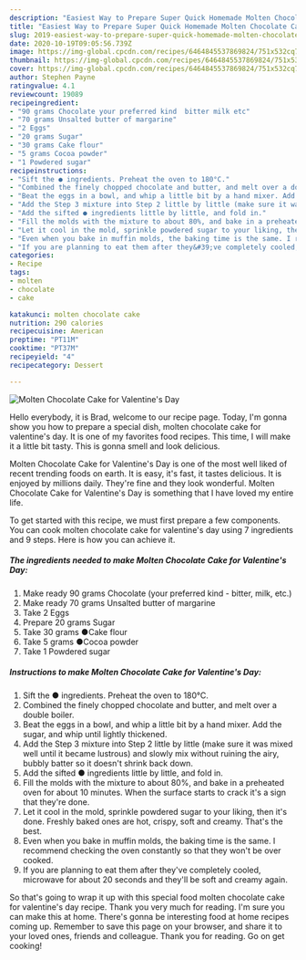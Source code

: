 ```yaml
---
description: "Easiest Way to Prepare Super Quick Homemade Molten Chocolate Cake for Valentine&amp;#39;s Day"
title: "Easiest Way to Prepare Super Quick Homemade Molten Chocolate Cake for Valentine&amp;#39;s Day"
slug: 2019-easiest-way-to-prepare-super-quick-homemade-molten-chocolate-cake-for-valentine-and-39-s-day
date: 2020-10-19T09:05:56.739Z
image: https://img-global.cpcdn.com/recipes/6464845537869824/751x532cq70/molten-chocolate-cake-for-valentines-day-recipe-main-photo.jpg
thumbnail: https://img-global.cpcdn.com/recipes/6464845537869824/751x532cq70/molten-chocolate-cake-for-valentines-day-recipe-main-photo.jpg
cover: https://img-global.cpcdn.com/recipes/6464845537869824/751x532cq70/molten-chocolate-cake-for-valentines-day-recipe-main-photo.jpg
author: Stephen Payne
ratingvalue: 4.1
reviewcount: 19089
recipeingredient:
- "90 grams Chocolate your preferred kind  bitter milk etc"
- "70 grams Unsalted butter of margarine"
- "2 Eggs"
- "20 grams Sugar"
- "30 grams Cake flour"
- "5 grams Cocoa powder"
- "1 Powdered sugar"
recipeinstructions:
- "Sift the ● ingredients. Preheat the oven to 180°C."
- "Combined the finely chopped chocolate and butter, and melt over a double boiler."
- "Beat the eggs in a bowl, and whip a little bit by a hand mixer. Add the sugar, and whip until lightly thickened."
- "Add the Step 3 mixture into Step 2 little by little (make sure it was mixed well until it became lustrous) and slowly mix without ruining the airy, bubbly batter so it doesn&#39;t shrink back down."
- "Add the sifted ● ingredients little by little, and fold in."
- "Fill the molds with the mixture to about 80%, and bake in a preheated oven for about 10 minutes. When the surface starts to crack it&#39;s a sign that they&#39;re done."
- "Let it cool in the mold, sprinkle powdered sugar to your liking, then it&#39;s done. Freshly baked ones are hot, crispy, soft and creamy. That&#39;s the best."
- "Even when you bake in muffin molds, the baking time is the same. I recommend checking the oven constantly so that they won&#39;t be over cooked."
- "If you are planning to eat them after they&#39;ve completely cooled, microwave for about 20 seconds and they&#39;ll be soft and creamy again."
categories:
- Recipe
tags:
- molten
- chocolate
- cake

katakunci: molten chocolate cake 
nutrition: 290 calories
recipecuisine: American
preptime: "PT11M"
cooktime: "PT37M"
recipeyield: "4"
recipecategory: Dessert

---
```



![Molten Chocolate Cake for Valentine&#39;s Day](https://img-global.cpcdn.com/recipes/6464845537869824/751x532cq70/molten-chocolate-cake-for-valentines-day-recipe-main-photo.jpg)

Hello everybody, it is Brad, welcome to our recipe page. Today, I'm gonna show you how to prepare a special dish, molten chocolate cake for valentine&#39;s day. It is one of my favorites food recipes. This time, I will make it a little bit tasty. This is gonna smell and look delicious.

Molten Chocolate Cake for Valentine&#39;s Day is one of the most well liked of recent trending foods on earth. It is easy, it's fast, it tastes delicious. It is enjoyed by millions daily. They're fine and they look wonderful. Molten Chocolate Cake for Valentine&#39;s Day is something that I have loved my entire life.




To get started with this recipe, we must first prepare a few components. You can cook molten chocolate cake for valentine&#39;s day using 7 ingredients and 9 steps. Here is how you can achieve it.

<!--inarticleads1-->

##### The ingredients needed to make Molten Chocolate Cake for Valentine&#39;s Day:

1. Make ready 90 grams Chocolate (your preferred kind - bitter, milk, etc.)
1. Make ready 70 grams Unsalted butter of margarine
1. Take 2 Eggs
1. Prepare 20 grams Sugar
1. Take 30 grams ●Cake flour
1. Take 5 grams ●Cocoa powder
1. Take 1 Powdered sugar




<!--inarticleads2-->

##### Instructions to make Molten Chocolate Cake for Valentine&#39;s Day:

1. Sift the ● ingredients. Preheat the oven to 180°C.
1. Combined the finely chopped chocolate and butter, and melt over a double boiler.
1. Beat the eggs in a bowl, and whip a little bit by a hand mixer. Add the sugar, and whip until lightly thickened.
1. Add the Step 3 mixture into Step 2 little by little (make sure it was mixed well until it became lustrous) and slowly mix without ruining the airy, bubbly batter so it doesn&#39;t shrink back down.
1. Add the sifted ● ingredients little by little, and fold in.
1. Fill the molds with the mixture to about 80%, and bake in a preheated oven for about 10 minutes. When the surface starts to crack it&#39;s a sign that they&#39;re done.
1. Let it cool in the mold, sprinkle powdered sugar to your liking, then it&#39;s done. Freshly baked ones are hot, crispy, soft and creamy. That&#39;s the best.
1. Even when you bake in muffin molds, the baking time is the same. I recommend checking the oven constantly so that they won&#39;t be over cooked.
1. If you are planning to eat them after they&#39;ve completely cooled, microwave for about 20 seconds and they&#39;ll be soft and creamy again.




So that's going to wrap it up with this special food molten chocolate cake for valentine&#39;s day recipe. Thank you very much for reading. I'm sure you can make this at home. There's gonna be interesting food at home recipes coming up. Remember to save this page on your browser, and share it to your loved ones, friends and colleague. Thank you for reading. Go on get cooking!
